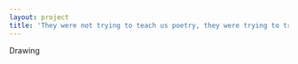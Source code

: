 ```yaml
---
layout: project
title: 'They were not trying to teach us poetry, they were trying to train us'
---
```

Drawing
